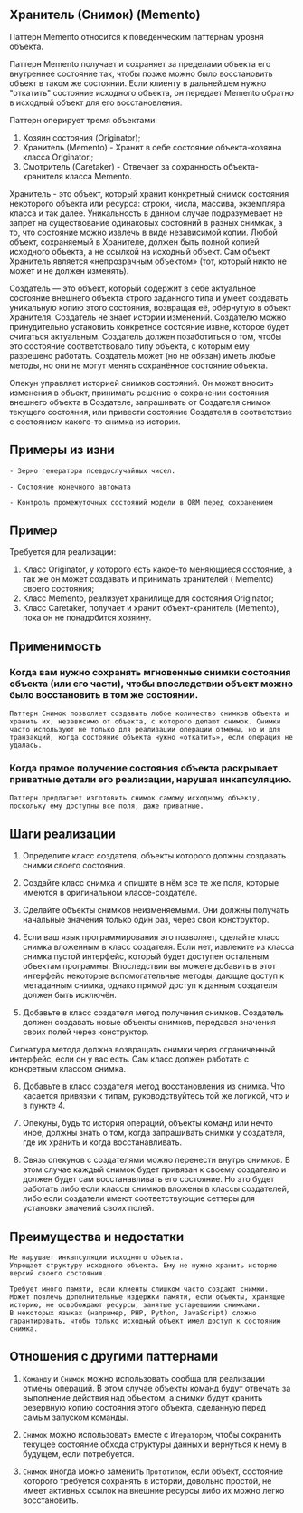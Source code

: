 ## Хранитель (Снимок) (Memento)

Паттерн Memento относится к поведенческим паттернам уровня объекта.

Паттерн Memento получает и сохраняет за пределами объекта его внутреннее состояние так, чтобы позже можно было
восстановить объект в таком же состоянии. Если клиенту в дальнейшем нужно "откатить" состояние исходного объекта, он
передает Memento обратно в исходный объект для его восстановления.

Паттерн оперирует тремя объектами:

1. Хозяин состояния (Originator);
2. Хранитель (Memento) - Хранит в себе состояние объекта-хозяина класса Originator.;
3. Смотритель (Caretaker) - Отвечает за сохранность объекта-хранителя класса Memento.

Хранитель - это объект, который хранит конкретный снимок состояния некоторого объекта или ресурса: строки, числа,
массива, экземпляра класса и так далее. Уникальность в данном случае подразумевает не запрет на существование одинаковых
состояний в разных снимках, а то, что состояние можно извлечь в виде независимой копии. Любой объект, сохраняемый в
Хранителе, должен быть полной копией исходного объекта, а не ссылкой на исходный объект. Сам объект Хранитель является
«непрозрачным объектом» (тот, который никто не может и не должен изменять).

Создатель — это объект, который содержит в себе актуальное состояние внешнего объекта строго заданного типа и умеет
создавать уникальную копию этого состояния, возвращая её, обёрнутую в объект Хранителя. Создатель не знает истории
изменений. Создателю можно принудительно установить конкретное состояние извне, которое будет считаться актуальным.
Создатель должен позаботиться о том, чтобы это состояние соответствовало типу объекта, с которым ему разрешено работать.
Создатель может (но не обязан) иметь любые методы, но они не могут менять сохранённое состояние объекта.

Опекун управляет историей снимков состояний. Он может вносить изменения в объект, принимать решение о сохранении
состояния внешнего объекта в Создателе, запрашивать от Создателя снимок текущего состояния, или привести состояние
Создателя в соответствие с состоянием какого-то снимка из истории.

## Примеры из изни

    - Зерно генератора псевдослучайных чисел.

    - Состояние конечного автомата

    - Контроль промежуточных состояний модели в ORM перед сохранением

## Пример

Требуется для реализации:

1. Класс Originator, у которого есть какое-то меняющиеся состояние, а так же он может создавать и принимать хранителей (
   Memento) своего состояния;
2. Класс Memento, реализует хранилище для состояния Originator;
3. Класс Caretaker, получает и хранит объект-хранитель (Memento), пока он не понадобится хозяину.

## Применимость

### Когда вам нужно сохранять мгновенные снимки состояния объекта (или его части), чтобы впоследствии объект можно было восстановить в том же состоянии.

    Паттерн Снимок позволяет создавать любое количество снимков объекта и хранить их, независимо от объекта, с которого делают снимок. Снимки часто используют не только для реализации операции отмены, но и для транзакций, когда состояние объекта нужно «откатить», если операция не удалась.

### Когда прямое получение состояния объекта раскрывает приватные детали его реализации, нарушая инкапсуляцию.

    Паттерн предлагает изготовить снимок самому исходному объекту, поскольку ему доступны все поля, даже приватные.

## Шаги реализации

1. Определите класс создателя, объекты которого должны создавать снимки своего состояния.

2. Создайте класс снимка и опишите в нём все те же поля, которые имеются в оригинальном классе-создателе.

3. Сделайте объекты снимков неизменяемыми. Они должны получать начальные значения только один раз, через свой
   конструктор.

4. Если ваш язык программирования это позволяет, сделайте класс снимка вложенным в класс создателя. Если нет, извлеките
   из класса снимка пустой интерфейс, который будет доступен остальным объектам программы. Впоследствии вы можете
   добавить в этот интерфейс некоторые вспомогательные методы, дающие доступ к метаданным снимка, однако прямой доступ к
   данным создателя должен быть исключён.

5. Добавьте в класс создателя метод получения снимков. Создатель должен создавать новые объекты снимков, передавая
   значения своих полей через конструктор.

Сигнатура метода должна возвращать снимки через ограниченный интерфейс, если он у вас есть. Сам класс должен работать с
конкретным классом снимка.

6. Добавьте в класс создателя метод восстановления из снимка. Что касается привязки к типам, руководствуйтесь той же
   логикой, что и в пункте 4.

7. Опекуны, будь то история операций, объекты команд или нечто иное, должны знать о том, когда запрашивать снимки у
   создателя, где их хранить и когда восстанавливать.

8. Связь опекунов с создателями можно перенести внутрь снимков. В этом случае каждый снимок будет привязан к своему
   создателю и должен будет сам восстанавливать его состояние. Но это будет работать либо если классы снимков вложены в
   классы создателей, либо если создатели имеют соответствующие сеттеры для установки значений своих полей.

## Преимущества и недостатки

    Не нарушает инкапсуляции исходного объекта.
    Упрощает структуру исходного объекта. Ему не нужно хранить историю версий своего состояния.

    Требует много памяти, если клиенты слишком часто создают снимки.
    Может повлечь дополнительные издержки памяти, если объекты, хранящие историю, не освобождают ресурсы, занятые устаревшими снимками.
    В некоторых языках (например, PHP, Python, JavaScript) сложно гарантировать, чтобы только исходный объект имел доступ к состоянию снимка.

## Отношения с другими паттернами

1. `Команду` и `Снимок` можно использовать сообща для реализации отмены операций. В этом случае объекты команд будут
   отвечать за выполнение действия над объектом, а снимки будут хранить резервную копию состояния этого объекта,
   сделанную перед самым запуском команды.

2. `Снимок` можно использовать вместе с `Итератором`, чтобы сохранить текущее состояние обхода структуры данных и
   вернуться к нему в будущем, если потребуется.

3. `Снимок` иногда можно заменить `Прототипом`, если объект, состояние которого требуется сохранять в истории, довольно
   простой, не имеет активных ссылок на внешние ресурсы либо их можно легко восстановить.



